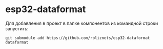# esp32-dataformat
Для добавления в проект в папке компонентов из командной строки запустить:    
```
git submodule add https://github.com/rbliznets/esp32-dataformat dataformat
```
